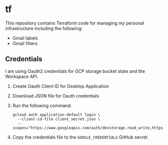 # tf

This repository contains Terraform code for managing my personal infrastructure including the following:

- Gmail labels
- Gmail filters

## Credentials

I am using Oauth2 credentials for GCP storage bucket state and the Workspace API.

1. Create Oauth Client ID for Desktop Application
1. Download JSON file for Oauth credentials
1. Run the following command:

    ```
    gcloud auth application-default login \
      --client-id-file client_secret.json \
      --scopes="https://www.googleapis.com/auth/devstorage.read_write,https://www.googleapis.com/auth/gmail.labels,https://www.googleapis.com/auth/gmail.settings.basic"
    ```

1. Copy the credentials file to the `GOOGLE_CREDENTIALS` GitHub secret
